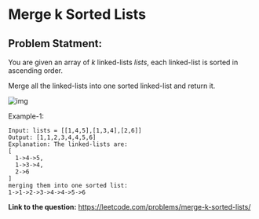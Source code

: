 # Merge k Sorted Lists
## **Problem Statment:**

You are given an array of *k* linked-lists *lists*, each linked-list is sorted in ascending order.

Merge all the linked-lists into one sorted linked-list and return it.

![img](https://assets.leetcode.com/uploads/2018/12/07/circularlinkedlist.png)

Example-1:  

```
Input: lists = [[1,4,5],[1,3,4],[2,6]]
Output: [1,1,2,3,4,4,5,6]
Explanation: The linked-lists are:
[
  1->4->5,
  1->3->4,
  2->6
]
merging them into one sorted list:
1->1->2->3->4->4->5->6
```

**Link to the question:** https://leetcode.com/problems/merge-k-sorted-lists/